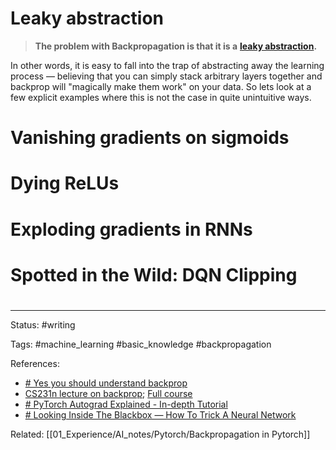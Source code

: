 
# Leaky abstraction
>**The problem with Backpropagation is that it is a** [**leaky abstraction**](https://en.wikipedia.org/wiki/Leaky_abstraction)**.**

In other words, it is easy to fall into the trap of abstracting away the learning process — believing that you can simply stack arbitrary layers together and backprop will "magically make them work" on your data. So lets look at a few explicit examples where this is not the case in quite unintuitive ways.


# Vanishing gradients on sigmoids






# Dying ReLUs



# Exploding gradients in RNNs




# Spotted in the Wild: DQN Clipping




















# 

---
Status: #writing

Tags: #machine_learning #basic_knowledge #backpropagation

References:
- [# Yes you should understand backprop](https://karpathy.medium.com/yes-you-should-understand-backprop-e2f06eab496b)
- [CS231n lecture on backprop](https://www.youtube.com/watch?v=i94OvYb6noo); [Full course](http://cs231n.stanford.edu/)
- [# PyTorch Autograd Explained - In-depth Tutorial](https://www.youtube.com/watch?v=MswxJw-8PvE)
- [# Looking Inside The Blackbox — How To Trick A Neural Network](https://towardsdatascience.com/peering-inside-the-blackbox-how-to-trick-a-neural-network-757c90a88a73)


Related: [[01_Experience/AI_notes/Pytorch/Backpropagation in Pytorch]]
